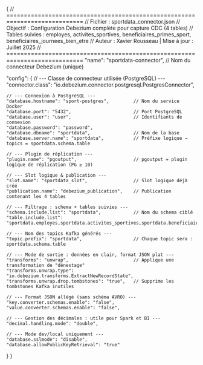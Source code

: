 {
  // ============================================================================
  // Fichier : sportdata_connector.json
  // Objectif : Configuration Debezium complète pour capture CDC (4 tables)
  // Tables suivies : employes, activites_sportives, beneficiaires_primes_sport, beneficiaires_journees_bien_etre
  // Auteur : Xavier Rousseau | Mise à jour : Juillet 2025
  // ============================================================================
  "name": "sportdata-connector",   // Nom du connecteur Debezium (unique)

  "config": {
    // --- Classe de connecteur utilisée (PostgreSQL) ---
    "connector.class": "io.debezium.connector.postgresql.PostgresConnector",

    // --- Connexion à PostgreSQL ---
    "database.hostname": "sport-postgres",         // Nom du service Docker
    "database.port": "5432",                       // Port PostgreSQL
    "database.user": "user",                       // Identifiants de connexion
    "database.password": "password",
    "database.dbname": "sportdata",                // Nom de la base
    "database.server.name": "sportdata",           // Préfixe logique → topics = sportdata.schema.table

    // --- Plugin de réplication ---
    "plugin.name": "pgoutput",                     // pgoutput = plugin logique de réplication (PG ≥ 10)

    // --- Slot logique & publication ---
    "slot.name": "sportdata_slot",                 // Slot logique déjà créé
    "publication.name": "debezium_publication",    // Publication contenant les 4 tables

    // --- Filtrage : schema + tables suivies ---
    "schema.include.list": "sportdata",            // Nom du schema ciblé
    "table.include.list": "sportdata.employes,sportdata.activites_sportives,sportdata.beneficiaires_primes_sport,sportdata.beneficiaires_journees_bien_etre",

    // --- Nom des topics Kafka générés ---
    "topic.prefix": "sportdata",                   // Chaque topic sera : sportdata.schema.table

    // --- Mode de sortie : données en clair, format JSON plat ---
    "transforms": "unwrap",                        // Applique une transformation de "dénestage"
    "transforms.unwrap.type": "io.debezium.transforms.ExtractNewRecordState",
    "transforms.unwrap.drop.tombstones": "true",   // Supprime les tombstones Kafka inutiles

    // --- Format JSON allégé (sans schéma AVRO) ---
    "key.converter.schemas.enable": "false",
    "value.converter.schemas.enable": "false",

    // --- Gestion des décimales : utile pour Spark et BI ---
    "decimal.handling.mode": "double",

    // --- Mode dev/local uniquement ---
    "database.sslmode": "disable",
    "database.allowPublicKeyRetrieval": "true"
  }
}
